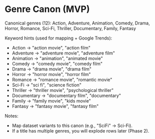 # Genre Canon (MVP)

Canonical genres (12):
Action, Adventure, Animation, Comedy, Drama, Horror, Romance, Sci-Fi, Thriller, Documentary, Family, Fantasy

Keyword hints (used for mapping + Google Trends):
- Action → "action movie", "action film"
- Adventure → "adventure movie", "adventure film"
- Animation → "animation", "animated movie"
- Comedy → "comedy movie", "comedy film"
- Drama → "drama movie", "drama film"
- Horror → "horror movie", "horror film"
- Romance → "romance movie", "romantic movie"
- Sci-Fi → "sci fi", "science fiction"
- Thriller → "thriller movie", "psychological thriller"
- Documentary → "documentary film", "documentary"
- Family → "family movie", "kids movie"
- Fantasy → "fantasy movie", "fantasy film"

Notes:
- Map dataset variants to this canon (e.g., "SciFi" → Sci-Fi).
- If a title has multiple genres, you will explode rows later (Phase 2).
